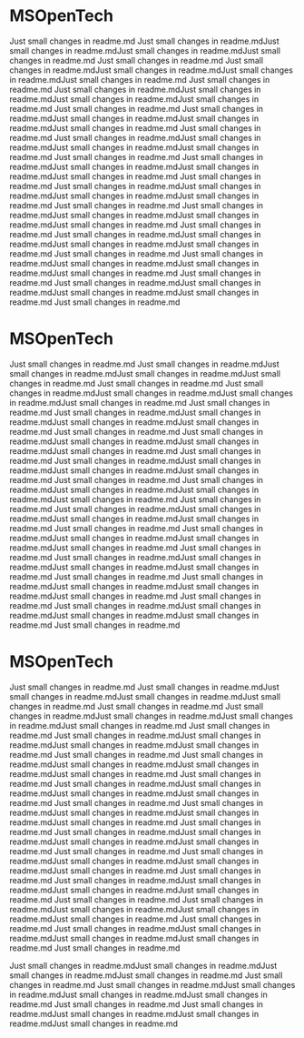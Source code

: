 # MSOpenTech

Just small changes in readme.md
Just small changes in readme.mdJust small changes in readme.mdJust small changes in readme.mdJust small changes in readme.md
Just small changes in readme.md
Just small changes in readme.mdJust small changes in readme.mdJust small changes in readme.mdJust small changes in readme.md
Just small changes in readme.md
Just small changes in readme.mdJust small changes in readme.mdJust small changes in readme.mdJust small changes in readme.md
Just small changes in readme.md
Just small changes in readme.mdJust small changes in readme.mdJust small changes in readme.mdJust small changes in readme.md
Just small changes in readme.md
Just small changes in readme.mdJust small changes in readme.mdJust small changes in readme.mdJust small changes in readme.md
Just small changes in readme.md
Just small changes in readme.mdJust small changes in readme.mdJust small changes in readme.mdJust small changes in readme.md
Just small changes in readme.md
Just small changes in readme.mdJust small changes in readme.mdJust small changes in readme.mdJust small changes in readme.md
Just small changes in readme.md
Just small changes in readme.mdJust small changes in readme.mdJust small changes in readme.mdJust small changes in readme.md
Just small changes in readme.md
Just small changes in readme.mdJust small changes in readme.mdJust small changes in readme.mdJust small changes in readme.md
Just small changes in readme.md
Just small changes in readme.mdJust small changes in readme.mdJust small changes in readme.mdJust small changes in readme.md
Just small changes in readme.md
Just small changes in readme.mdJust small changes in readme.mdJust small changes in readme.mdJust small changes in readme.md
Just small changes in readme.md

# MSOpenTech

Just small changes in readme.md
Just small changes in readme.mdJust small changes in readme.mdJust small changes in readme.mdJust small changes in readme.md
Just small changes in readme.md
Just small changes in readme.mdJust small changes in readme.mdJust small changes in readme.mdJust small changes in readme.md
Just small changes in readme.md
Just small changes in readme.mdJust small changes in readme.mdJust small changes in readme.mdJust small changes in readme.md
Just small changes in readme.md
Just small changes in readme.mdJust small changes in readme.mdJust small changes in readme.mdJust small changes in readme.md
Just small changes in readme.md
Just small changes in readme.mdJust small changes in readme.mdJust small changes in readme.mdJust small changes in readme.md
Just small changes in readme.md
Just small changes in readme.mdJust small changes in readme.mdJust small changes in readme.mdJust small changes in readme.md
Just small changes in readme.md
Just small changes in readme.mdJust small changes in readme.mdJust small changes in readme.mdJust small changes in readme.md
Just small changes in readme.md
Just small changes in readme.mdJust small changes in readme.mdJust small changes in readme.mdJust small changes in readme.md
Just small changes in readme.md
Just small changes in readme.mdJust small changes in readme.mdJust small changes in readme.mdJust small changes in readme.md
Just small changes in readme.md
Just small changes in readme.mdJust small changes in readme.mdJust small changes in readme.mdJust small changes in readme.md
Just small changes in readme.md
Just small changes in readme.mdJust small changes in readme.mdJust small changes in readme.mdJust small changes in readme.md
Just small changes in readme.md
# MSOpenTech

Just small changes in readme.md
Just small changes in readme.mdJust small changes in readme.mdJust small changes in readme.mdJust small changes in readme.md
Just small changes in readme.md
Just small changes in readme.mdJust small changes in readme.mdJust small changes in readme.mdJust small changes in readme.md
Just small changes in readme.md
Just small changes in readme.mdJust small changes in readme.mdJust small changes in readme.mdJust small changes in readme.md
Just small changes in readme.md
Just small changes in readme.mdJust small changes in readme.mdJust small changes in readme.mdJust small changes in readme.md
Just small changes in readme.md
Just small changes in readme.mdJust small changes in readme.mdJust small changes in readme.mdJust small changes in readme.md
Just small changes in readme.md
Just small changes in readme.mdJust small changes in readme.mdJust small changes in readme.mdJust small changes in readme.md
Just small changes in readme.md
Just small changes in readme.mdJust small changes in readme.mdJust small changes in readme.mdJust small changes in readme.md
Just small changes in readme.md
Just small changes in readme.mdJust small changes in readme.mdJust small changes in readme.mdJust small changes in readme.md
Just small changes in readme.md
Just small changes in readme.mdJust small changes in readme.mdJust small changes in readme.mdJust small changes in readme.md
Just small changes in readme.md
Just small changes in readme.mdJust small changes in readme.mdJust small changes in readme.mdJust small changes in readme.md
Just small changes in readme.md
Just small changes in readme.mdJust small changes in readme.mdJust small changes in readme.mdJust small changes in readme.md
Just small changes in readme.md

Just small changes in readme.mdJust small changes in readme.mdJust small changes in readme.mdJust small changes in readme.md
Just small changes in readme.md
Just small changes in readme.mdJust small changes in readme.mdJust small changes in readme.mdJust small changes in readme.md
Just small changes in readme.md
Just small changes in readme.mdJust small changes in readme.mdJust small changes in readme.mdJust small changes in readme.md
